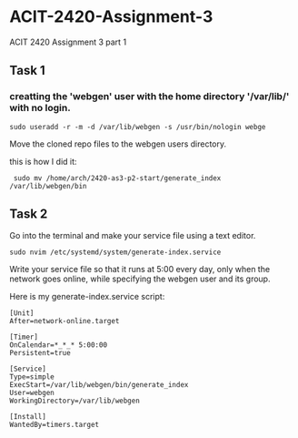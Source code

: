 # ACIT-2420-Assignment-3
ACIT 2420 Assignment 3 part 1


## Task 1

### creatting the 'webgen' user with the home directory '/var/lib/' with no login. 

```
sudo useradd -r -m -d /var/lib/webgen -s /usr/bin/nologin webge 
```
Move the cloned repo files to the webgen users directory.

this is how I did it:

```
 sudo mv /home/arch/2420-as3-p2-start/generate_index /var/lib/webgen/bin
 ```




## Task 2

Go into the terminal and make your service file using a text editor.

```
sudo nvim /etc/systemd/system/generate-index.service
```

Write your service file so that it runs at 5:00 every day, only when the network goes online, while specifying the webgen user and its group.

Here is my generate-index.service script:

```
[Unit]
After=network-online.target

[Timer]
OnCalendar=*_*_* 5:00:00
Persistent=true

[Service]
Type=simple
ExecStart=/var/lib/webgen/bin/generate_index
User=webgen
WorkingDirectory=/var/lib/webgen

[Install]
WantedBy=timers.target
```